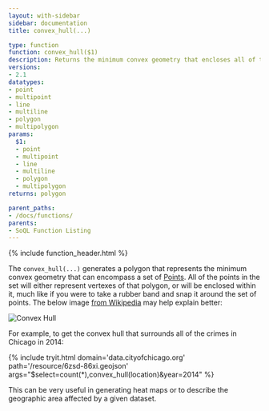 ```yaml
---
layout: with-sidebar
sidebar: documentation
title: convex_hull(...)

type: function
function: convex_hull($1)
description: Returns the minimum convex geometry that encloses all of the geometries within a set
versions:
- 2.1
datatypes:
- point
- multipoint
- line
- multiline
- polygon
- multipolygon
params:
  $1:
  - point
  - multipoint
  - line
  - multiline
  - polygon
  - multipolygon
returns: polygon

parent_paths: 
- /docs/functions/
parents: 
- SoQL Function Listing 
---
```


{% include function_header.html %}

The `convex_hull(...)` generates a polygon that represents the minimum convex geometry that can encompass a set of [Points](/docs/datatypes/point.html). All of the points in the set will either represent vertexes of that polygon, or will be enclosed within it, much like if you were to take a rubber band and snap it around the set of points. The below image [from Wikipedia](https://en.wikipedia.org/wiki/Convex_hull) may help explain better:

![Convex Hull](https://upload.wikimedia.org/wikipedia/commons/thumb/d/de/ConvexHull.svg/301px-ConvexHull.svg.png)

For example, to get the convex hull that surrounds all of the crimes in Chicago in 2014:

{% include tryit.html domain='data.cityofchicago.org' path='/resource/6zsd-86xi.geojson' args="$select=count(*),convex_hull(location)&year=2014" %}

This can be very useful in generating heat maps or to describe the geographic area affected by a given dataset.
